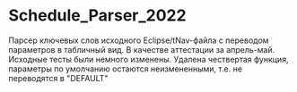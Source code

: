 # Schedule_Parser_2022
Парсер ключевых слов исходного Eclipse/tNav-файла с переводом параметров в табличный вид. В качестве аттестации за апрель-май.
Исходные тесты были немного изменены. Удалена чествертая функция, параметры по умолчанию остаются неизмененными, т.е. не переводятся в "DEFAULT"
